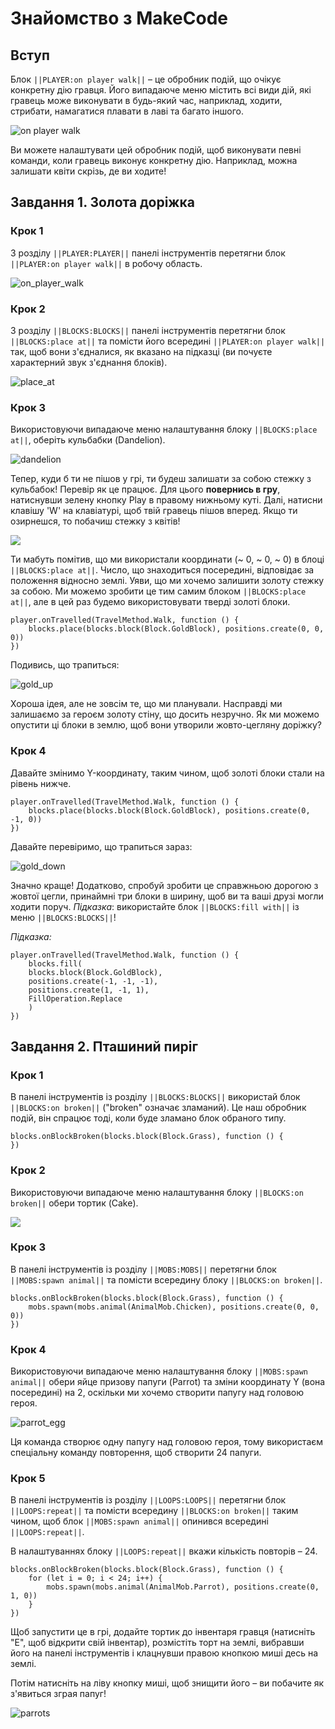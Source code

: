 # Знайомство з MakeCode

## Вступ
Блок ``||PLAYER:on player walk||`` – це обробник подій, що очікує конкретну
дію гравця. Його випадаюче меню містить всі види дій, які гравець може
виконувати в будь-який час, наприклад, ходити, стрибати, намагатися плавати
в лаві та багато іншого.

![on player walk](https://imgur.com/2c26MZS.png)

Ви можете налаштувати цей обробник подій, щоб виконувати певні команди, коли
гравець виконує конкретну дію. Наприклад, можна залишати квіти скрізь, де ви
ходите!

## Завдання 1. Золота доріжка

### Крок 1
З розділу ``||PLAYER:PLAYER||`` панелі інструментів перетягни блок
``||PLAYER:on player walk||`` в робочу область.

![on_player_walk](https://imgur.com/fadGlEG.png)

### Крок 2
З розділу ``||BLOCKS:BLOCKS||`` панелі інструментів перетягни блок
``||BLOCKS:place at||`` та помісти його всередині ``||PLAYER:on player walk||``
так, щоб вони з'єдналися, як вказано на підказці (ви почуєте характерний звук
з'єднання блоків).

![place_at](https://imgur.com/SjolX3a.png)

### Крок 3
Використовуючи випадаюче меню налаштування блоку ``||BLOCKS:place at||``,
оберіть кульбабки (Dandelion).

![dandelion](https://imgur.com/O7tRVxM.png)

Тепер, куди б ти не пішов у грі, ти будеш залишати за собою стежку з
кульбабок! Перевір як це працює. Для цього **повернись в гру**, натиснувши
зелену кнопку Play в правому нижньому куті. Далі, натисни клавішу 'W' на
клавіатурі, щоб твій гравець пішов вперед. Якщо ти озирнешся, то побачиш стежку
з квітів!

![](https://imgur.com/KMrE5aI.png)

Ти мабуть помітив, що ми використали координати (~ 0, ~ 0, ~ 0) в блоці
``||BLOCKS:place at||``. Число, що знаходиться посередині, відповідає за
положення відносно землі. Уяви, що ми хочемо залишити золоту стежку за
собою. Ми можемо зробити це тим самим блоком ``||BLOCKS:place at||``, але в
цей раз будемо використовувати тверді золоті блоки.

```block
player.onTravelled(TravelMethod.Walk, function () {
    blocks.place(blocks.block(Block.GoldBlock), positions.create(0, 0, 0))
})
```
Подивись, що трапиться:

![gold_up](https://imgur.com/WlvqASf.png)

Хороша ідея, але не зовсім те, що ми планували. Насправді ми залишаємо за
героєм золоту стіну, що досить незручно. Як ми можемо опустити ці блоки в
землю, щоб вони утворили жовто-цегляну доріжку?

### Крок 4
Давайте змінимо Y-координату, таким чином, щоб золоті блоки стали на рівень
нижче.

```block
player.onTravelled(TravelMethod.Walk, function () {
    blocks.place(blocks.block(Block.GoldBlock), positions.create(0, -1, 0))
})
```
Давайте перевіримо, що трапиться зараз:

![gold_down](https://imgur.com/77lnmYW.png)

Значно краще! Додатково, спробуй зробити це справжньою дорогою з жовтої
цегли, принаймні три блоки в ширину, щоб ви та ваші друзі могли ходити
поруч. _Підказка_: використайте блок ``||BLOCKS:fill with||`` із меню
``||BLOCKS:BLOCKS||``!  

_Підказка:_
```block
player.onTravelled(TravelMethod.Walk, function () {
    blocks.fill(
    blocks.block(Block.GoldBlock),
    positions.create(-1, -1, -1),
    positions.create(1, -1, 1),
    FillOperation.Replace
    )
})
```

## Завдання 2. Пташиний пиріг

### Крок 1
В панелі інструментів із розділу ``||BLOCKS:BLOCKS||`` використай блок
``||BLOCKS:on broken||`` ("broken" означає зламаний).  Це наш обробник подій,
він спрацює тоді, коли буде зламано блок обраного типу.

```block
blocks.onBlockBroken(blocks.block(Block.Grass), function () {
})
```

### Крок 2
Використовуючи випадаюче меню налаштування блоку ``||BLOCKS:on broken||``
обери тортик (Cake).

![](https://imgur.com/trppLWR.png)

### Крок 3
В панелі інструментів із розділу ``||MOBS:MOBS||`` перетягни блок
``||MOBS:spawn animal||`` та помісти всередину блоку ``||BLOCKS:on broken||``.

```block
blocks.onBlockBroken(blocks.block(Block.Grass), function () {
    mobs.spawn(mobs.animal(AnimalMob.Chicken), positions.create(0, 0, 0))
})
```

### Крок 4
Використовуючи випадаюче меню налаштування блоку ``||MOBS:spawn animal||``
обери яйце призову папуги (Parrot) та зміни координату Y (вона посередині) на
2, оскільки ми хочемо створити папугу над головою героя.

![parrot_egg](https://imgur.com/rNcHxlf.png)

Ця команда створює одну папугу над головою героя, тому використаєм спеціальну
команду повторення, щоб створити 24 папуги.

### Крок 5
В панелі інструментів із розділу ``||LOOPS:LOOPS||`` перетягни блок
``||LOOPS:repeat||`` та помісти всередину ``||BLOCKS:on broken||`` таким чином,
щоб блок ``||MOBS:spawn animal||`` опинився всередині ``||LOOPS:repeat||``.  

В налаштуваннях блоку ``||LOOPS:repeat||`` вкажи кількість повторів – 24.

```block
blocks.onBlockBroken(blocks.block(Block.Grass), function () {
    for (let i = 0; i < 24; i++) {
        mobs.spawn(mobs.animal(AnimalMob.Parrot), positions.create(0, 1, 0))
    }
})
```

Щоб запустити це в грі, додайте тортик до інвентаря гравця (натисніть "E",
щоб відкрити свій інвентар), розмістіть торт на землі, вибравши його на
панелі інструментів і клацнувши правою кнопкою миші десь на землі.

Потім натисніть на ліву кнопку миші, щоб знищити його – ви побачите як
з'явиться зграя папуг!

![parrots](https://imgur.com/gKO8zQP.png)

